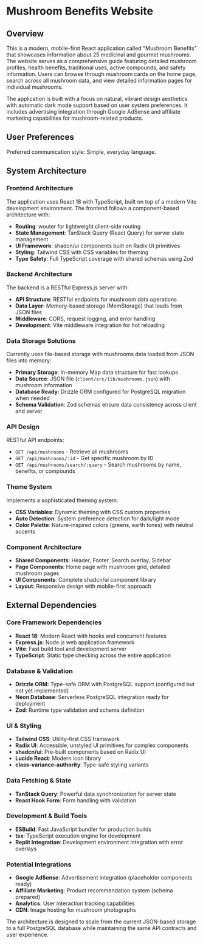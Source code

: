 # Mushroom Benefits Website

## Overview

This is a modern, mobile-first React application called "Mushroom Benefits" that showcases information about 25 medicinal and gourmet mushrooms. The website serves as a comprehensive guide featuring detailed mushroom profiles, health benefits, traditional uses, active compounds, and safety information. Users can browse through mushroom cards on the home page, search across all mushroom data, and view detailed information pages for individual mushrooms.

The application is built with a focus on natural, vibrant design aesthetics with automatic dark mode support based on user system preferences. It includes advertising integration through Google AdSense and affiliate marketing capabilities for mushroom-related products.

## User Preferences

Preferred communication style: Simple, everyday language.

## System Architecture

### Frontend Architecture
The application uses React 18 with TypeScript, built on top of a modern Vite development environment. The frontend follows a component-based architecture with:

- **Routing**: wouter for lightweight client-side routing
- **State Management**: TanStack Query (React Query) for server state management
- **UI Framework**: shadcn/ui components built on Radix UI primitives
- **Styling**: Tailwind CSS with CSS variables for theming
- **Type Safety**: Full TypeScript coverage with shared schemas using Zod

### Backend Architecture
The backend is a RESTful Express.js server with:

- **API Structure**: RESTful endpoints for mushroom data operations
- **Data Layer**: Memory-based storage (MemStorage) that loads from JSON files
- **Middleware**: CORS, request logging, and error handling
- **Development**: Vite middleware integration for hot reloading

### Data Storage Solutions
Currently uses file-based storage with mushrooms data loaded from JSON files into memory:

- **Primary Storage**: In-memory Map data structure for fast lookups
- **Data Source**: JSON file (`client/src/lib/mushrooms.json`) with mushroom information
- **Database Ready**: Drizzle ORM configured for PostgreSQL migration when needed
- **Schema Validation**: Zod schemas ensure data consistency across client and server

### API Design
RESTful API endpoints:
- `GET /api/mushrooms` - Retrieve all mushrooms
- `GET /api/mushrooms/:id` - Get specific mushroom by ID  
- `GET /api/mushrooms/search/:query` - Search mushrooms by name, benefits, or compounds

### Theme System
Implements a sophisticated theming system:
- **CSS Variables**: Dynamic theming with CSS custom properties
- **Auto Detection**: System preference detection for dark/light mode
- **Color Palette**: Nature-inspired colors (greens, earth tones) with neutral accents

### Component Architecture
- **Shared Components**: Header, Footer, Search overlay, Sidebar
- **Page Components**: Home page with mushroom grid, detailed mushroom pages
- **UI Components**: Complete shadcn/ui component library
- **Layout**: Responsive design with mobile-first approach

## External Dependencies

### Core Framework Dependencies
- **React 18**: Modern React with hooks and concurrent features
- **Express.js**: Node.js web application framework
- **Vite**: Fast build tool and development server
- **TypeScript**: Static type checking across the entire application

### Database & Validation
- **Drizzle ORM**: Type-safe ORM with PostgreSQL support (configured but not yet implemented)
- **Neon Database**: Serverless PostgreSQL integration ready for deployment
- **Zod**: Runtime type validation and schema definition

### UI & Styling
- **Tailwind CSS**: Utility-first CSS framework
- **Radix UI**: Accessible, unstyled UI primitives for complex components
- **shadcn/ui**: Pre-built components based on Radix UI
- **Lucide React**: Modern icon library
- **class-variance-authority**: Type-safe styling variants

### Data Fetching & State
- **TanStack Query**: Powerful data synchronization for server state
- **React Hook Form**: Form handling with validation

### Development & Build Tools
- **ESBuild**: Fast JavaScript bundler for production builds
- **tsx**: TypeScript execution engine for development
- **Replit Integration**: Development environment integration with error overlays

### Potential Integrations
- **Google AdSense**: Advertisement integration (placeholder components ready)
- **Affiliate Marketing**: Product recommendation system (schema prepared)
- **Analytics**: User interaction tracking capabilities
- **CDN**: Image hosting for mushroom photographs

The architecture is designed to scale from the current JSON-based storage to a full PostgreSQL database while maintaining the same API contracts and user experience.